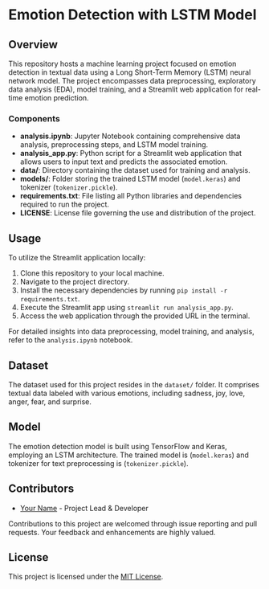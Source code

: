 # Emotion Detection with LSTM Model

## Overview

This repository hosts a machine learning project focused on emotion detection in textual data using a Long Short-Term Memory (LSTM) neural network model. The project encompasses data preprocessing, exploratory data analysis (EDA), model training, and a Streamlit web application for real-time emotion prediction.

### Components

- **analysis.ipynb**: Jupyter Notebook containing comprehensive data analysis, preprocessing steps, and LSTM model training.
- **analysis_app.py**: Python script for a Streamlit web application that allows users to input text and predicts the associated emotion.
- **data/**: Directory containing the dataset used for training and analysis.
- **models/**: Folder storing the trained LSTM model (`model.keras`) and tokenizer (`tokenizer.pickle`).
- **requirements.txt**: File listing all Python libraries and dependencies required to run the project.
- **LICENSE**: License file governing the use and distribution of the project.

## Usage

To utilize the Streamlit application locally:

1. Clone this repository to your local machine.
2. Navigate to the project directory.
3. Install the necessary dependencies by running `pip install -r requirements.txt`.
4. Execute the Streamlit app using `streamlit run analysis_app.py`.
5. Access the web application through the provided URL in the terminal.

For detailed insights into data preprocessing, model training, and analysis, refer to the `analysis.ipynb` notebook.

## Dataset

The dataset used for this project resides in the `dataset/` folder. It comprises textual data labeled with various emotions, including sadness, joy, love, anger, fear, and surprise.

## Model

The emotion detection model is built using TensorFlow and Keras, employing an LSTM architecture. The trained model is (`model.keras`) and tokenizer for text preprocessing is (`tokenizer.pickle`).

## Contributors

- [Your Name](link-to-your-github-profile) - Project Lead & Developer

Contributions to this project are welcomed through issue reporting and pull requests. Your feedback and enhancements are highly valued.

## License

This project is licensed under the [MIT License](LICENSE).
